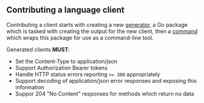 
## Contributing a language client

Contributing a client starts with creating a new [generator](./generators), a Go package which is tasked with creating the output for the new client, then a [command](./cmd) which wraps this package for use as a command-line tool.

Generated clients __MUST__:

- Set the Content-Type to application/json
- Support Authorization Bearer tokens
- Handle HTTP status errors reporting `>= 300` appropriately
- Support decoding of application/json error responses and exposing this information
- Suppor 204 "No Content" responses for methods which return no data